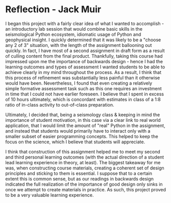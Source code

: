 # Reflection - Jack Muir

I began this project with a fairly clear idea of what I wanted to accomplish - an introductory lab session that would combine basic skills in the seismological Python ecosystem, idiomatic usage of Python and geophysical insight.
I quickly determined that it was likely to be a "choose any 2 of 3" situation, with the length of the assignment ballooning out quickly.
In fact, I have most of a second assignment in draft form as a result of culling content from the final product.
Thankfully, taking this course had impressed upon me the importance of backwards design - hence I had the learning outcomes and types of assessment I wanted students to be able to achieve clearly in my mind throughout the process.
As a result, I think that this process of refinement was substantially less painful than it otherwise would have been.
Nevertheless, I found that even creating a relatively simple formative assessment task such as this one requires an investment in time that I could not have earlier foreseen.
I believe that I spent in excess of 10 hours ultimately, which is concordant with estimates in class of a 1:8 ratio of in-class activity to out-of-class preparation.

Ultimately, I decided that, being a seismology class & keeping in mind the importance of student motivation, in this case via a clear link to real world application, that I would limit the amount of "real" Python in the assignment, and instead that students would primarily have to interact only with a smaller subset of easier programming concepts.
This helped to keep the focus on the science, which I believe that students will appreciate.

I think that construction of this assignment helped me to meet my second and third personal learning outcomes (with the actual direction of a student lead learning experience in theory, at least).
The biggest takeaway for me was, when constructing course materials, creating a coherent set of design principles and sticking to them is essential.
I suppose that to a certain extent this is common sense, but as our readings in backwards design indicated the full realization of the importance of good design only sinks in once we attempt to create materials in practice.
As such, this project proved to be a very valuable learning experience. 
